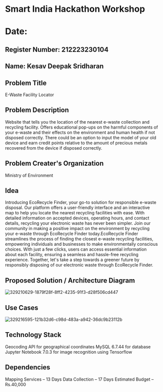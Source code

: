 # Smart India Hackathon Workshop
# Date:
## Register Number: 212223230104
## Name: Kesav Deepak Sridharan
## Problem Title
E-Waste Facility Locator
## Problem Description
Website that tells you the location of the nearest e-waste collection and recycling facility. Offers educational pop-ups on the harmful components of your e-waste and their effects on the environment and human health if not disposed correctly. There could be an option to input the model of your old device and earn credit points relative to the amount of precious metals recovered from the device if disposed correctly.
## Problem Creater's Organization
Ministry of Environment

## Idea
Introducing EcoRecycle Finder, your go-to solution for responsible e-waste disposal. Our platform offers a user-friendly interface and an interactive map to help you locate the nearest recycling facilities with ease. With detailed information on accepted devices, operating hours, and contact details, recycling your electronic waste has never been simpler. Join our community in making a positive impact on the environment by recycling your e-waste through EcoRecycle Finder today.EcoRecycle Finder streamlines the process of finding the closest e-waste recycling facilities, empowering individuals and businesses to make environmentally conscious choices. With just a few clicks, users can access essential information about each facility, ensuring a seamless and hassle-free recycling experience. Together, let's take a step towards a greener future by responsibly disposing of our electronic waste through EcoRecycle Finder.

## Proposed Solution / Architecture Diagram
![329210629-1879f28f-8ff2-4235-91f3-d28f506cd447](https://github.com/KesavDeepak/SIHPS/assets/139336019/a1cfc45d-e22c-4b61-8900-5f6702e30977)


## Use Cases
![329216595-121b32d6-c98d-483a-a942-36dc9b23112b](https://github.com/KesavDeepak/SIHPS/assets/139336019/b7fd4b31-79b5-4673-bf8c-4ec7b874013c)


## Technology Stack
Geocoding API for geographical coordinates
MySQL 6.7.44 for database
Jupyter Notebook 7.0.3 for image recognition using Tensorflow

## Dependencies
Mapping Services – 13 Days
Data Collection – 17 Days
Estimated Budget – Rs.40,000

